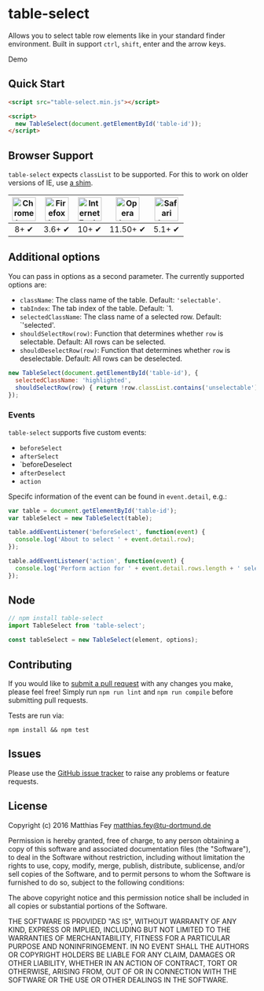 # table-select

Allows you to select table row elements like in your standard finder environment.
Built in support `ctrl`, `shift`, enter and the arrow keys.

Demo

## Quick Start

```html
<script src="table-select.min.js"></script>

<script>
  new TableSelect(document.getElementById('table-id'));
</script>
```

## Browser Support

`table-select` expects `classList` to be supported. For this to work on older versions of
IE, use [a shim](https://github.com/Modernizr/Modernizr/wiki/HTML5-Cross-Browser-Polyfills#classlist).

| <img src="http://i.imgur.com/dJC1GUv.png" width="48px" height="48px" alt="Chrome logo"> | <img src="http://i.imgur.com/o1m5RcQ.png" width="48px" height="48px" alt="Firefox logo"> | <img src="http://i.imgur.com/8h3iz5H.png" width="48px" height="48px" alt="Internet Explorer logo"> | <img src="http://i.imgur.com/iQV4nmJ.png" width="48px" height="48px" alt="Opera logo"> | <img src="http://i.imgur.com/j3tgNKJ.png" width="48px" height="48px" alt="Safari logo"> |
|:---:|:---:|:---:|:---:|:---:|
| 8+ ✔ | 3.6+ ✔ | 10+ ✔ | 11.50+ ✔ | 5.1+ ✔ |

## Additional options

You can pass in options as a second parameter. The currently supported options are:

* `className`: The class name of the table. Default: `'selectable'`.
* `tabIndex`: The tab index of the table. Default: `1.
* `selectedClassName`: The class name of a selected row. Default: `'selected'.
* `shouldSelectRow(row)`: Function that determines whether `row` is selectable. 
Default: All rows can be selected.
* `shouldDeselectRow(row)`: Function that determines whether `row` is deselectable.
Default: All rows can be deselected.

```js
new TableSelect(document.getElementById('table-id'), {
  selectedClassName: 'highlighted',
  shouldSelectRow(row) { return !row.classList.contains('unselectable'); },
});
```

### Events

`table-select` supports five custom events:

* `beforeSelect`
* `afterSelect`
* `beforeDeselect
* `afterDeselect`
* `action`

Specifc information of the event can be found in `event.detail`, e.g.:

```js
var table = document.getElementById('table-id');
var tableSelect = new TableSelect(table);

table.addEventListener('beforeSelect', function(event) {
  console.log('About to select ' + event.detail.row);
});

table.addEventListener('action', function(event) {
  console.log('Perform action for ' + event.detail.rows.length + ' selected row(s)');
});
```

## Node

```js
// npm install table-select
import TableSelect from 'table-select';

const tableSelect = new TableSelect(element, options);
```

## Contributing

If you would like to [submit a pull request](https://github.com/rusty1s/table-select/pulls)
with any changes you make, please feel free!
Simply run `npm run lint` and `npm run compile` before submitting pull requests.

Tests are run via:

```
npm install && npm test
```

## Issues

Please use the [GitHub issue tracker](https://github.com/rusty1s/table-select/issues)
to raise any problems or feature requests.

## License

Copyright (c) 2016 Matthias Fey <matthias.fey@tu-dortmund.de>

Permission is hereby granted, free of charge, to any person obtaining a copy
of this software and associated documentation files (the "Software"), to deal
in the Software without restriction, including without limitation the rights
to use, copy, modify, merge, publish, distribute, sublicense, and/or sell
copies of the Software, and to permit persons to whom the Software is
furnished to do so, subject to the following conditions:

The above copyright notice and this permission notice shall be included in
all copies or substantial portions of the Software.

THE SOFTWARE IS PROVIDED "AS IS", WITHOUT WARRANTY OF ANY KIND, EXPRESS OR
IMPLIED, INCLUDING BUT NOT LIMITED TO THE WARRANTIES OF MERCHANTABILITY,
FITNESS FOR A PARTICULAR PURPOSE AND NONINFRINGEMENT. IN NO EVENT SHALL THE
AUTHORS OR COPYRIGHT HOLDERS BE LIABLE FOR ANY CLAIM, DAMAGES OR OTHER
LIABILITY, WHETHER IN AN ACTION OF CONTRACT, TORT OR OTHERWISE, ARISING FROM,
OUT OF OR IN CONNECTION WITH THE SOFTWARE OR THE USE OR OTHER DEALINGS IN
THE SOFTWARE.
